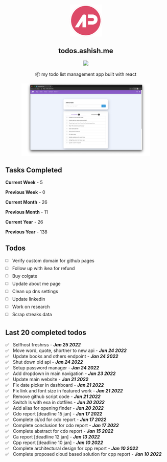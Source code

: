 <p align="center">
  <img src="https://raw.githubusercontent.com/ashishdotme/assets/master/logo.png" alt="drawing" width="100"/>
</p>

<h2 align="center">todos.ashish.me</h2>

<p align="center">
<a href="https://img.shields.io/github/last-commit/ashishdotme/todos.ashish.me?style=for-the-badge"><img src="https://img.shields.io/github/last-commit/ashishdotme/todos.ashish.me?style=for-the-badge"></a>
</p>

<p align="center">📦 my todo list management app built with react </p>

<div style='margin:0 auto;width:80%;'>
  <img src="./assets/todos.png" alt="drawing"/>
</div>

## Tasks Completed

<!-- week starts --><b>Current Week</b> - 5 
 <b>Previous Week</b> - 0<!-- week ends --><br>
<!-- month starts --><b>Current Month</b> - 26 
 <b>Previous Month</b> - 11<!-- month ends --><br>
<!-- year starts --><b>Current Year</b> - 26 
 <b>Previous Year</b> - 138<!-- year ends --><br>

## Todos

<!-- todos starts -->
◻️ &nbsp; Verify custom domain for github pages<br>◻️ &nbsp; Follow up with ikea for refund<br>◻️ &nbsp; Buy colgate<br>◻️ &nbsp; Update about me page<br>◻️ &nbsp; Clean up dns settings<br>◻️ &nbsp; Update linkedin<br>◻️ &nbsp; Work on research<br>◻️ &nbsp; Scrap streaks data
<!-- todos ends -->

## Last 20 completed todos

<!-- completed starts -->
✅ &nbsp; Selfhost freshrss - **_Jan 25 2022_**<br>✅ &nbsp; Move word, quote, shortner to new api - **_Jan 24 2022_**<br>✅ &nbsp; Update books and others endpoint - **_Jan 24 2022_**<br>✅ &nbsp; Shut down old api - **_Jan 24 2022_**<br>✅ &nbsp; Setup password manager - **_Jan 24 2022_**<br>✅ &nbsp; Add dropdown in main navigation - **_Jan 23 2022_**<br>✅ &nbsp; Update main website - **_Jan 21 2022_**<br>✅ &nbsp; Fix date picker in dashboard - **_Jan 21 2022_**<br>✅ &nbsp; Fix link and font size in featured work - **_Jan 21 2022_**<br>✅ &nbsp; Remove github script code - **_Jan 21 2022_**<br>✅ &nbsp; Switch ls with exa in dotfiles - **_Jan 20 2022_**<br>✅ &nbsp; Add alias for opening finder - **_Jan 20 2022_**<br>✅ &nbsp; Cdo report [deadline 15 jan] - **_Jan 17 2022_**<br>✅ &nbsp; Complete ci/cd for cdo report - **_Jan 17 2022_**<br>✅ &nbsp; Complete conclusion for cdo report - **_Jan 17 2022_**<br>✅ &nbsp; Complete abstract for cdo report - **_Jan 15 2022_**<br>✅ &nbsp; Ca report [deadline 12 jan] - **_Jan 13 2022_**<br>✅ &nbsp; Cpp report  [deadline 10 jan] - **_Jan 10 2022_**<br>✅ &nbsp; Complete architectural design for cpp report - **_Jan 10 2022_**<br>✅ &nbsp; Complete proposed cloud based solution for cpp report - **_Jan 10 2022_**
<!-- completed ends -->
